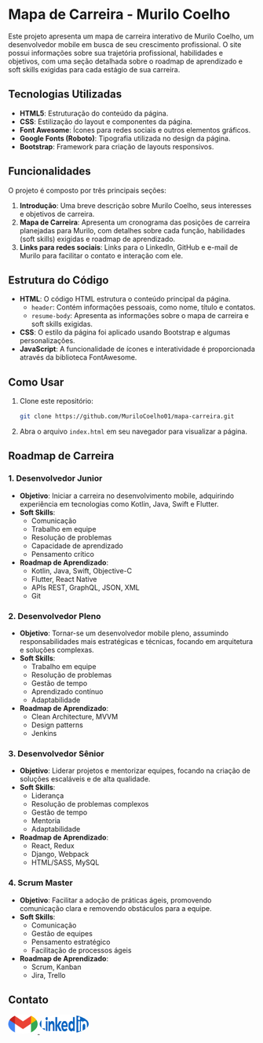 # Mapa de Carreira - Murilo Coelho

Este projeto apresenta um mapa de carreira interativo de Murilo Coelho, um desenvolvedor mobile em busca de seu crescimento profissional. O site possui informações sobre sua trajetória profissional, habilidades e objetivos, com uma seção detalhada sobre o roadmap de aprendizado e soft skills exigidas para cada estágio de sua carreira.

## Tecnologias Utilizadas

- **HTML5**: Estruturação do conteúdo da página.
- **CSS**: Estilização do layout e componentes da página.
- **Font Awesome**: Ícones para redes sociais e outros elementos gráficos.
- **Google Fonts (Roboto)**: Tipografia utilizada no design da página.
- **Bootstrap**: Framework para criação de layouts responsivos.

## Funcionalidades

O projeto é composto por três principais seções:
1. **Introdução**: Uma breve descrição sobre Murilo Coelho, seus interesses e objetivos de carreira.
2. **Mapa de Carreira**: Apresenta um cronograma das posições de carreira planejadas para Murilo, com detalhes sobre cada função, habilidades (soft skills) exigidas e roadmap de aprendizado.
3. **Links para redes sociais**: Links para o LinkedIn, GitHub e e-mail de Murilo para facilitar o contato e interação com ele.

## Estrutura do Código

- **HTML**: O código HTML estrutura o conteúdo principal da página.
    - `header`: Contém informações pessoais, como nome, título e contatos.
    - `resume-body`: Apresenta as informações sobre o mapa de carreira e soft skills exigidas.
- **CSS**: O estilo da página foi aplicado usando Bootstrap e algumas personalizações.
- **JavaScript**: A funcionalidade de ícones e interatividade é proporcionada através da biblioteca FontAwesome.

## Como Usar

1. Clone este repositório:
    ```bash
    git clone https://github.com/MuriloCoelho01/mapa-carreira.git
    ```
2. Abra o arquivo `index.html` em seu navegador para visualizar a página.

## Roadmap de Carreira

### 1. **Desenvolvedor Junior**
- **Objetivo**: Iniciar a carreira no desenvolvimento mobile, adquirindo experiência em tecnologias como Kotlin, Java, Swift e Flutter.
- **Soft Skills**:
  - Comunicação
  - Trabalho em equipe
  - Resolução de problemas
  - Capacidade de aprendizado
  - Pensamento crítico
- **Roadmap de Aprendizado**:
  - Kotlin, Java, Swift, Objective-C
  - Flutter, React Native
  - APIs REST, GraphQL, JSON, XML
  - Git

### 2. **Desenvolvedor Pleno**
- **Objetivo**: Tornar-se um desenvolvedor mobile pleno, assumindo responsabilidades mais estratégicas e técnicas, focando em arquitetura e soluções complexas.
- **Soft Skills**:
  - Trabalho em equipe
  - Resolução de problemas
  - Gestão de tempo
  - Aprendizado contínuo
  - Adaptabilidade
- **Roadmap de Aprendizado**:
  - Clean Architecture, MVVM
  - Design patterns
  - Jenkins

### 3. **Desenvolvedor Sênior**
- **Objetivo**: Liderar projetos e mentorizar equipes, focando na criação de soluções escaláveis e de alta qualidade.
- **Soft Skills**:
  - Liderança
  - Resolução de problemas complexos
  - Gestão de tempo
  - Mentoria
  - Adaptabilidade
- **Roadmap de Aprendizado**:
  - React, Redux
  - Django, Webpack
  - HTML/SASS, MySQL

### 4. **Scrum Master**
- **Objetivo**: Facilitar a adoção de práticas ágeis, promovendo comunicação clara e removendo obstáculos para a equipe.
- **Soft Skills**:
  - Comunicação
  - Gestão de equipes
  - Pensamento estratégico
  - Facilitação de processos ágeis
- **Roadmap de Aprendizado**:
  - Scrum, Kanban
  - Jira, Trello


## Contato


 <a href= "mailto:coelho.murilo10@gmail.com" target="_blank">
      <img src="e-mail_logo.png" alt="Murilo Coelho" width="60" height="40" style="border-radius: 50%;" />
    </a>
    
   <a href= "https://www.linkedin.com/in/murilo-coelho10/" target="_blank">
      <img src="Linkedin_logo.png" alt="Linkedin" width="100" height="40" style="border-radius: 50%;" />
    </a>




